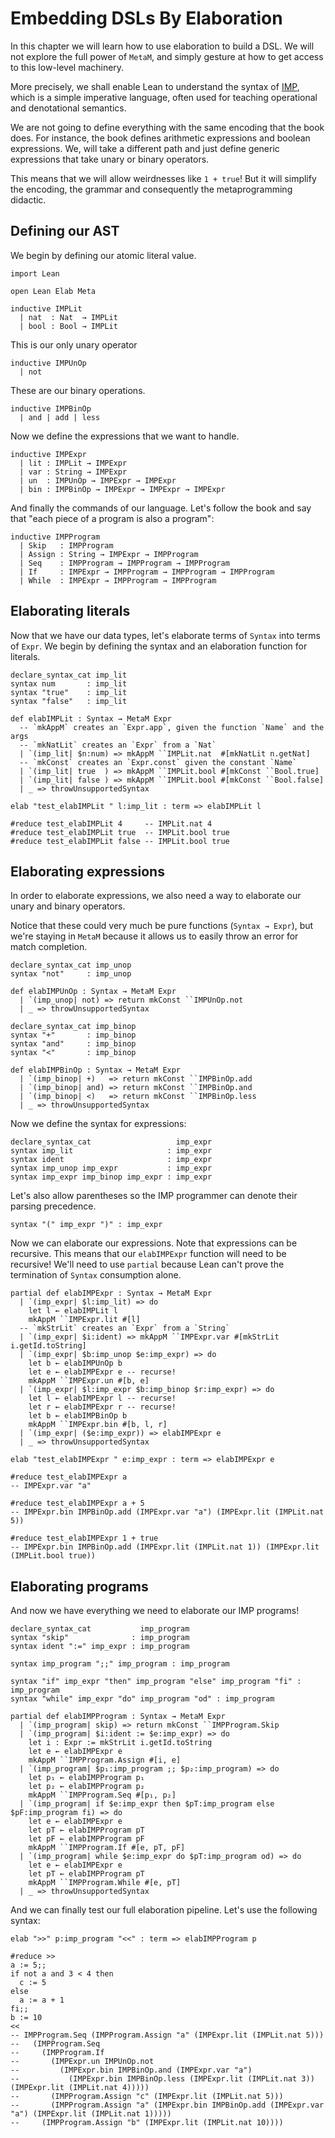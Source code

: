 # Embedding DSLs By Elaboration

In this chapter we will learn how to use elaboration to build a DSL. We will not
explore the full power of `MetaM`, and simply gesture at how to get access to
this low-level machinery.

More precisely, we shall enable Lean to understand the syntax of
[IMP](http://concrete-semantics.org/concrete-semantics.pdf),
which is a simple imperative language, often used for teaching operational and
denotational semantics. 

We are not going to define everything with the same encoding that the book does.
For instance, the book defines arithmetic expressions and boolean expressions.
We, will take a different path and just define generic expressions that take
unary or binary operators.

This means that we will allow weirdnesses like `1 + true`! But it will simplify
the encoding, the grammar and consequently the metaprogramming didactic.

## Defining our AST

We begin by defining our atomic literal value.

```lean
import Lean

open Lean Elab Meta

inductive IMPLit
  | nat  : Nat  → IMPLit
  | bool : Bool → IMPLit
```

This is our only unary operator

```lean
inductive IMPUnOp
  | not
```

These are our binary operations.

```lean
inductive IMPBinOp
  | and | add | less
```

Now we define the expressions that we want to handle.

```lean
inductive IMPExpr
  | lit : IMPLit → IMPExpr
  | var : String → IMPExpr
  | un  : IMPUnOp → IMPExpr → IMPExpr
  | bin : IMPBinOp → IMPExpr → IMPExpr → IMPExpr
```

And finally the commands of our language. Let's follow the book and say that
"each piece of a program is also a program":

```lean
inductive IMPProgram
  | Skip   : IMPProgram
  | Assign : String → IMPExpr → IMPProgram
  | Seq    : IMPProgram → IMPProgram → IMPProgram
  | If     : IMPExpr → IMPProgram → IMPProgram → IMPProgram
  | While  : IMPExpr → IMPProgram → IMPProgram
```

## Elaborating literals

Now that we have our data types, let's elaborate terms of `Syntax` into
terms of `Expr`. We begin by defining the syntax and an elaboration function for
literals.

```lean
declare_syntax_cat imp_lit
syntax num       : imp_lit
syntax "true"    : imp_lit
syntax "false"   : imp_lit

def elabIMPLit : Syntax → MetaM Expr
  -- `mkAppM` creates an `Expr.app`, given the function `Name` and the args
  -- `mkNatLit` creates an `Expr` from a `Nat`
  | `(imp_lit| $n:num) => mkAppM ``IMPLit.nat  #[mkNatLit n.getNat]
  -- `mkConst` creates an `Expr.const` given the constant `Name`
  | `(imp_lit| true  ) => mkAppM ``IMPLit.bool #[mkConst ``Bool.true]
  | `(imp_lit| false ) => mkAppM ``IMPLit.bool #[mkConst ``Bool.false]
  | _ => throwUnsupportedSyntax

elab "test_elabIMPLit " l:imp_lit : term => elabIMPLit l

#reduce test_elabIMPLit 4     -- IMPLit.nat 4
#reduce test_elabIMPLit true  -- IMPLit.bool true
#reduce test_elabIMPLit false -- IMPLit.bool true
```

## Elaborating expressions

In order to elaborate expressions, we also need a way to elaborate our unary and
binary operators.

Notice that these could very much be pure functions (`Syntax → Expr`), but we're
staying in `MetaM` because it allows us to easily throw an error for match
completion.

```lean
declare_syntax_cat imp_unop
syntax "not"     : imp_unop

def elabIMPUnOp : Syntax → MetaM Expr
  | `(imp_unop| not) => return mkConst ``IMPUnOp.not
  | _ => throwUnsupportedSyntax

declare_syntax_cat imp_binop
syntax "+"       : imp_binop
syntax "and"     : imp_binop
syntax "<"       : imp_binop

def elabIMPBinOp : Syntax → MetaM Expr
  | `(imp_binop| +)   => return mkConst ``IMPBinOp.add
  | `(imp_binop| and) => return mkConst ``IMPBinOp.and
  | `(imp_binop| <)   => return mkConst ``IMPBinOp.less
  | _ => throwUnsupportedSyntax
```

Now we define the syntax for expressions:

```lean
declare_syntax_cat                   imp_expr
syntax imp_lit                     : imp_expr
syntax ident                       : imp_expr
syntax imp_unop imp_expr           : imp_expr
syntax imp_expr imp_binop imp_expr : imp_expr
```

Let's also allow parentheses so the IMP programmer can denote their parsing
precedence.

```lean
syntax "(" imp_expr ")" : imp_expr
```

Now we can elaborate our expressions. Note that expressions can be recursive.
This means that our `elabIMPExpr` function will need to be recursive! We'll need
to use `partial` because Lean can't prove the termination of `Syntax`
consumption alone.

```lean
partial def elabIMPExpr : Syntax → MetaM Expr
  | `(imp_expr| $l:imp_lit) => do
    let l ← elabIMPLit l
    mkAppM ``IMPExpr.lit #[l]
  -- `mkStrLit` creates an `Expr` from a `String`
  | `(imp_expr| $i:ident) => mkAppM ``IMPExpr.var #[mkStrLit i.getId.toString]
  | `(imp_expr| $b:imp_unop $e:imp_expr) => do
    let b ← elabIMPUnOp b
    let e ← elabIMPExpr e -- recurse!
    mkAppM ``IMPExpr.un #[b, e]
  | `(imp_expr| $l:imp_expr $b:imp_binop $r:imp_expr) => do
    let l ← elabIMPExpr l -- recurse!
    let r ← elabIMPExpr r -- recurse!
    let b ← elabIMPBinOp b
    mkAppM ``IMPExpr.bin #[b, l, r]
  | `(imp_expr| ($e:imp_expr)) => elabIMPExpr e
  | _ => throwUnsupportedSyntax

elab "test_elabIMPExpr " e:imp_expr : term => elabIMPExpr e

#reduce test_elabIMPExpr a
-- IMPExpr.var "a"

#reduce test_elabIMPExpr a + 5
-- IMPExpr.bin IMPBinOp.add (IMPExpr.var "a") (IMPExpr.lit (IMPLit.nat 5))

#reduce test_elabIMPExpr 1 + true
-- IMPExpr.bin IMPBinOp.add (IMPExpr.lit (IMPLit.nat 1)) (IMPExpr.lit (IMPLit.bool true))
```

## Elaborating programs

And now we have everything we need to elaborate our IMP programs!

```lean
declare_syntax_cat           imp_program
syntax "skip"              : imp_program
syntax ident ":=" imp_expr : imp_program

syntax imp_program ";;" imp_program : imp_program

syntax "if" imp_expr "then" imp_program "else" imp_program "fi" : imp_program
syntax "while" imp_expr "do" imp_program "od" : imp_program

partial def elabIMPProgram : Syntax → MetaM Expr
  | `(imp_program| skip) => return mkConst ``IMPProgram.Skip
  | `(imp_program| $i:ident := $e:imp_expr) => do
    let i : Expr := mkStrLit i.getId.toString
    let e ← elabIMPExpr e
    mkAppM ``IMPProgram.Assign #[i, e]
  | `(imp_program| $p₁:imp_program ;; $p₂:imp_program) => do
    let p₁ ← elabIMPProgram p₁
    let p₂ ← elabIMPProgram p₂
    mkAppM ``IMPProgram.Seq #[p₁, p₂]
  | `(imp_program| if $e:imp_expr then $pT:imp_program else $pF:imp_program fi) => do
    let e ← elabIMPExpr e
    let pT ← elabIMPProgram pT
    let pF ← elabIMPProgram pF
    mkAppM ``IMPProgram.If #[e, pT, pF]
  | `(imp_program| while $e:imp_expr do $pT:imp_program od) => do
    let e ← elabIMPExpr e
    let pT ← elabIMPProgram pT
    mkAppM ``IMPProgram.While #[e, pT]
  | _ => throwUnsupportedSyntax
```

And we can finally test our full elaboration pipeline. Let's use the following
syntax:

```lean
elab ">>" p:imp_program "<<" : term => elabIMPProgram p

#reduce >>
a := 5;;
if not a and 3 < 4 then
  c := 5
else
  a := a + 1
fi;;
b := 10
<<
-- IMPProgram.Seq (IMPProgram.Assign "a" (IMPExpr.lit (IMPLit.nat 5)))
--   (IMPProgram.Seq
--     (IMPProgram.If
--       (IMPExpr.un IMPUnOp.not
--         (IMPExpr.bin IMPBinOp.and (IMPExpr.var "a")
--           (IMPExpr.bin IMPBinOp.less (IMPExpr.lit (IMPLit.nat 3)) (IMPExpr.lit (IMPLit.nat 4)))))
--       (IMPProgram.Assign "c" (IMPExpr.lit (IMPLit.nat 5)))
--       (IMPProgram.Assign "a" (IMPExpr.bin IMPBinOp.add (IMPExpr.var "a") (IMPExpr.lit (IMPLit.nat 1)))))
--     (IMPProgram.Assign "b" (IMPExpr.lit (IMPLit.nat 10))))
```
